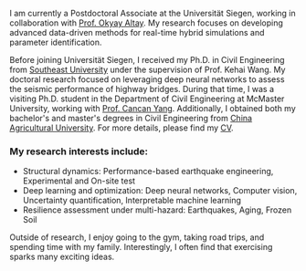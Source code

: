 
I am currently a Postdoctoral Associate at the Universität Siegen, working in collaboration with [Prof. Okyay Altay](https://www.bau.uni-siegen.de/subdomains/baustatik/mitarbeiter/altay/index.html). My research focuses on developing advanced data-driven methods for real-time hybrid simulations and parameter identification.

Before joining Universität Siegen, I received my Ph.D. in Civil Engineering from [Southeast University](https://www.seu.edu.cn/english/) under the supervision of Prof. Kehai Wang. My doctoral research focused on leveraging deep neural networks to assess the seismic performance of highway bridges. During that time, I was a visiting Ph.D. student in the Department of Civil Engineering at McMaster University, working with [Prof. Cancan Yang](https://www.eng.mcmaster.ca/civil/faculty/dr-cancan-yang/). Additionally, I obtained both my bachelor's and master's degrees in Civil Engineering from [China Agricultural University](http://en.cau.edu.cn/). For more details, please find my [CV](https://bingzhezhang.github.io/cv/).

### My research interests include:
* Structural dynamics: Performance-based earthquake engineering, Experimental and On-site test
* Deep learning and optimization: Deep neural networks, Computer vision, Uncertainty quantification, Interpretable machine learning 
* Resilience assessment under multi-hazard: Earthquakes, Aging, Frozen Soil  

Outside of research, I enjoy going to the gym, taking road trips, and spending time with my family. Interestingly, I often find that exercising sparks many exciting ideas.
